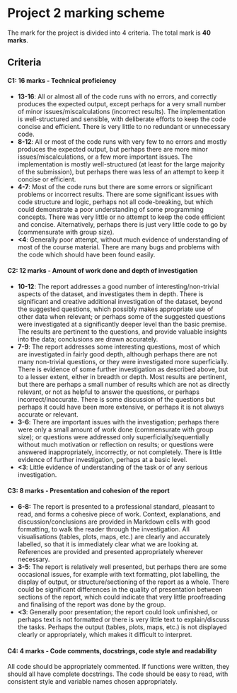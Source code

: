 # Project 2 marking scheme

The mark for the project is divided into 4 criteria. The total mark is **40 marks**.
## Criteria

#### C1: 16 marks - Technical proficiency

- **13-16**: All or almost all of the code runs with no errors, and correctly produces the expected output, except perhaps for a very small number of minor issues/miscalculations (incorrect results). The implementation is well-structured and sensible, with deliberate efforts to keep the code concise and efficient. There is very little to no redundant or unnecessary code.
- **8-12**: All or most of the code runs with very few to no errors and mostly produces the expected output, but perhaps there are more minor issues/miscalculations, or a few more important issues. The implementation is mostly well-structured (at least for the large majority of the submission), but perhaps there was less of an attempt to keep it concise or efficient.
- **4-7**: Most of the code runs but there are some errors or significant problems or incorrect results. There are some significant issues with code structure and logic, perhaps not all code-breaking, but which could demonstrate a poor understanding of some programming concepts. There was very little or no attempt to keep the code efficient and concise. Alternatively, perhaps there is just very little code to go by (commensurate with group size).
- **<4**: Generally poor attempt, without much evidence of understanding of most of the course material. There are many bugs and problems with the code which should have been found easily.

#### C2: 12 marks - Amount of work done and depth of investigation

- **10-12**: The report addresses a good number of interesting/non-trivial aspects of the dataset, and investigates them in depth. There is significant and creative additional investigation of the dataset, beyond the suggested questions, which possibly makes appropriate use of other data when relevant; or perhaps some of the suggested questions were investigated at a significantly deeper level than the basic premise. The results are pertinent to the questions, and provide valuable insights into the data; conclusions are drawn accurately.
- **7-9**: The report addresses some interesting questions, most of which are investigated in fairly good depth, although perhaps there are not many non-trivial questions, or they were investigated more superficially. There is evidence of some further investigation as described above, but to a lesser extent, either in breadth or depth. Most results are pertinent, but there are perhaps a small number of results which are not as directly relevant, or not as helpful to answer the questions, or perhaps incorrect/inaccurate. There is some discussion of the questions but perhaps it could have been more extensive, or perhaps it is not always accurate or relevant.
- **3-6**: There are important issues with the investigation; perhaps there were only a small amount of work done (commensurate with group size); or questions were addressed only superficially/sequentially without much motivation or reflection on results; or questions were answered inappropriately, incorrectly, or not completely. There is little evidence of further investigation, perhaps at a basic level.
- **<3**: Little evidence of understanding of the task or of any serious investigation.

#### C3: 8 marks - Presentation and cohesion of the report

- **6-8:** The report is presented to a professional standard, pleasant to read, and forms a cohesive piece of work. Context, explanations, and discussion/conclusions are provided in Markdown cells with good formatting, to walk the reader through the investigation. All visualisations (tables, plots, maps, etc.) are clearly and accurately labelled, so that it is immediately clear what we are looking at. References are provided and presented appropriately wherever necessary.
- **3-5**: The report is relatively well presented, but perhaps there are some occasional issues, for example with text formatting, plot labelling, the display of output, or structure/sectioning of the report as a whole. There could be significant differences in the quality of presentation between sections of the report, which could indicate that very little proofreading and finalising of the report was done by the group.
- **<3**: Generally poor presentation; the report could look unfinished, or perhaps text is not formatted or there is very little text to explain/discuss the tasks. Perhaps the output (tables, plots, maps, etc.) is not displayed clearly or appropriately, which makes it difficult to interpret.

#### C4: 4 marks - Code comments, docstrings, code style and readability

All code should be appropriately commented. If functions were written, they should all have complete docstrings. The code should be easy to read, with consistent style and variable names chosen appropriately.
